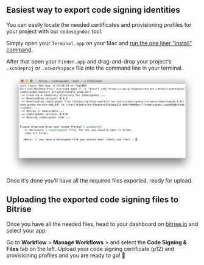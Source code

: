 <h2>Easiest way to export code signing identities</h2>
<p>You can easily locate the needed certificates and provisioning profiles for your project with our <code>codesigndoc</code> tool.</p>
<p>Simply open your <code>Terminal.app</code> on your Mac and
<a href="https://github.com/bitrise-tools/codesigndoc#one-liner">run the one liner &quot;install&quot; command</a>.</p>
<p>After that open your <code>Finder.app</code> and drag-and-drop your project's <code>.xcodeproj</code> or <code>.xcworkspace</code> file into the command line in your terminal.
<img src="/img/ios/codesigndoc.png" alt="codesigndoc">
Once it's done you'll have all the required files exported, ready for upload.</p>
<h2>Uploading the exported code signing files to Bitrise</h2>
<p>Once you have all the needed files, head to your dashboard on <a href="https://www.bitrise.io">bitrise.io</a> and select your app.</p>
<p>Go to <strong>Workflow</strong> &gt; <strong>Manage Workflows</strong> &gt; and select the <strong>Code Signing &amp; Files</strong> tab on the left.
Upload your code signing certificate (p12) and provisioning profiles and you are ready to go! 🚀</p>
